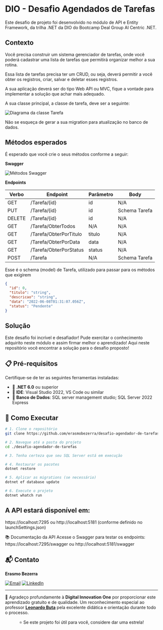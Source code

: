 # DIO - Desafio Agendados de Tarefas 

Este desafio de projeto foi desenvolvido no módulo de API e Entity Framework, da trilha .NET da DIO do Bootcamp Deal Group AI Centric .NET.


## Contexto
Você precisa construir um sistema gerenciador de tarefas, onde você poderá cadastrar uma lista de tarefas que permitirá organizar melhor a sua rotina.

Essa lista de tarefas precisa ter um CRUD, ou seja, deverá permitir a você obter os registros, criar, salvar e deletar esses registros.

A sua aplicação deverá ser do tipo Web API ou MVC, fique a vontade para implementar a solução que achar mais adequado.

A sua classe principal, a classe de tarefa, deve ser a seguinte:

![Diagrama da classe Tarefa](diagrama.png)

Não se esqueça de gerar a sua migration para atualização no banco de dados.

## Métodos esperados
É esperado que você crie o seus métodos conforme a seguir:


**Swagger**


![Métodos Swagger](swagger.png)


**Endpoints**


| Verbo  | Endpoint                | Parâmetro | Body          |
|--------|-------------------------|-----------|---------------|
| GET    | /Tarefa/{id}            | id        | N/A           |
| PUT    | /Tarefa/{id}            | id        | Schema Tarefa |
| DELETE | /Tarefa/{id}            | id        | N/A           |
| GET    | /Tarefa/ObterTodos      | N/A       | N/A           |
| GET    | /Tarefa/ObterPorTitulo  | titulo    | N/A           |
| GET    | /Tarefa/ObterPorData    | data      | N/A           |
| GET    | /Tarefa/ObterPorStatus  | status    | N/A           |
| POST   | /Tarefa                 | N/A       | Schema Tarefa |

Esse é o schema (model) de Tarefa, utilizado para passar para os métodos que exigirem

```json
{
  "id": 0,
  "titulo": "string",
  "descricao": "string",
  "data": "2022-06-08T01:31:07.056Z",
  "status": "Pendente"
}
```


## Solução
Este desafio foi incrível e desafiador! Pude exercitar o conhecimento adquirito neste módulo e assim firmar melhor o aprendizado! Aqui neste repositório você encontrar a solução para o desafio proposto!


## 📋 Pré-requisitos
Certifique-se de ter as seguintes ferramentas instaladas:

- 🔹 **.NET 6.0** ou superior
- 🔹 **IDE**: Visual Studio 2022, VS Code ou similar
- 🔹 **Banco de Dados**: SQL server management studio; SQL Server 2022 Express


## 🚀 Como Executar
```bash
# 1. Clone o repositório
git clone https://github.com/erasmobezerra/desafio-agendador-de-tarefas.git

# 2. Navegue até a pasta do projeto
cd ./desafio-agendador-de-tarefas

# 3. Tenha certeza que seu SQL Server está em execução 

# 4. Restaurar os pacotes
dotnet restore

# 5. Aplicar as migrations (se necessário)
dotnet ef database update

# 6. Execute o projeto
dotnet whatch run
```

## A API estará disponível em:
https://localhost:7295 ou http://localhost:5181 (conforme definido no launchSettings.json)

📚 Documentação da API
Acesse o Swagger para testar os endpoints:
https://localhost:7295/swagger ou http://localhost:5181/swagger



## 📬 Contato
<div align="left">

**Erasmo Bezerra**

[![Email](https://img.shields.io/badge/Email-D14836?style=for-the-badge&logo=gmail&logoColor=white)](mailto:erasmo.ads.tech@gmail.com)
[![LinkedIn](https://img.shields.io/badge/LinkedIn-0077B5?style=for-the-badge&logo=linkedin&logoColor=white)](https://www.linkedin.com/in/erasmobezerra/)

</div>

---

🙏 Agradeço profundamente à **Digital Innovation One** por proporcionar este aprendizado gratuito e de qualidade. Um reconhecimento especial ao professor **[Leonardo Buta](https://www.linkedin.com/in/leonardo-buta/)** pela excelente didática e orientação durante todo o processo.

<div align="center">
  <p>⭐ Se este projeto foi útil para você, considere dar uma estrela!</p>
</div>
